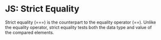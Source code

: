 # JS: Strict Equality

Strict equality (===) is the counterpart to the equality operator (==). Unlike the equality operator, strict equality tests both the data type and value of the compared elements.


